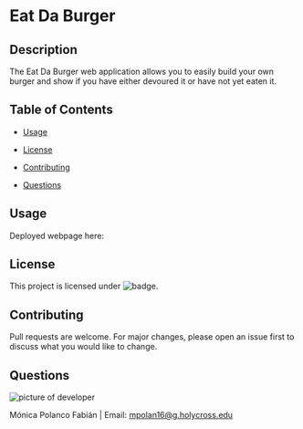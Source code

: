 # Eat Da Burger


## Description

The Eat Da Burger web application allows you to easily build your own burger and show if you have either devoured it or have not yet eaten it.

## Table of Contents

* [Usage](#usage)

* [License](#license)

* [Contributing](#contributing)

* [Questions](#questions)


## Usage

Deployed webpage here:

## License
 This project is licensed under ![badge](https://img.shields.io/badge/License-MIT-blue).

## Contributing
Pull requests are welcome. For major changes, please open an issue first to discuss what you would like to change.

## Questions

![picture of developer](https://avatars3.githubusercontent.com/u/60660512?v=4)

Mónica Polanco Fabián | Email: mpolan16@g.holycross.edu